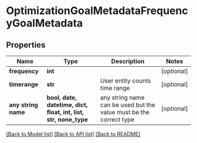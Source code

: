 # OptimizationGoalMetadataFrequencyGoalMetadata


## Properties
Name | Type | Description | Notes
------------ | ------------- | ------------- | -------------
**frequency** | **int** |  | [optional] 
**timerange** | **str** | User entity counts time range | [optional] 
**any string name** | **bool, date, datetime, dict, float, int, list, str, none_type** | any string name can be used but the value must be the correct type | [optional]

[[Back to Model list]](../README.md#documentation-for-models) [[Back to API list]](../README.md#documentation-for-api-endpoints) [[Back to README]](../README.md)



